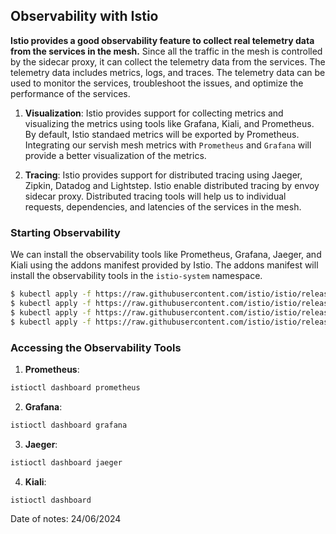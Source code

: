 ## Observability with Istio

**Istio provides a good observability feature to collect real telemetry data from the services in the mesh.** Since all the traffic in the mesh is controlled by the sidecar proxy, it can collect the telemetry data from the services. The telemetry data includes metrics, logs, and traces. The telemetry data can be used to monitor the services, troubleshoot the issues, and optimize the performance of the services.

1. **Visualization**: Istio provides support for collecting metrics and visualizing the metrics using tools like Grafana, Kiali, and Prometheus. By default, Istio standaed metrics will be exported by Prometheus. Integrating our servish mesh metrics with `Prometheus` and `Grafana` will provide a better visualization of the metrics.

2. **Tracing**: Istio provides support for distributed tracing using Jaeger, Zipkin, Datadog and Lightstep. Istio enable distributed tracing by envoy sidecar proxy. Distributed tracing tools will help us to individual requests, dependencies, and latencies of the services in the mesh.

### Starting Observability

We can install the observability tools like Prometheus, Grafana, Jaeger, and Kiali using the addons manifest provided by Istio. The addons manifest will install the observability tools in the `istio-system` namespace.

```bash
$ kubectl apply -f https://raw.githubusercontent.com/istio/istio/release-1.9/samples/addons/prometheus.yaml
$ kubectl apply -f https://raw.githubusercontent.com/istio/istio/release-1.9/samples/addons/grafana.yaml
$ kubectl apply -f https://raw.githubusercontent.com/istio/istio/release-1.9/samples/addons/jaeger.yaml
$ kubectl apply -f https://raw.githubusercontent.com/istio/istio/release-1.9/samples/addons/kiali.yaml
```

### Accessing the Observability Tools

1. **Prometheus**:

```bash
istioctl dashboard prometheus
```

2. **Grafana**: 

```bash
istioctl dashboard grafana
```

3. **Jaeger**:

```bash
istioctl dashboard jaeger
```

4. **Kiali**:

```bash
istioctl dashboard
```

Date of notes: 24/06/2024